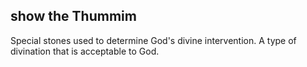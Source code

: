 ## show the Thummim ##

Special stones used to determine God's divine intervention. A type of divination that is acceptable to God.